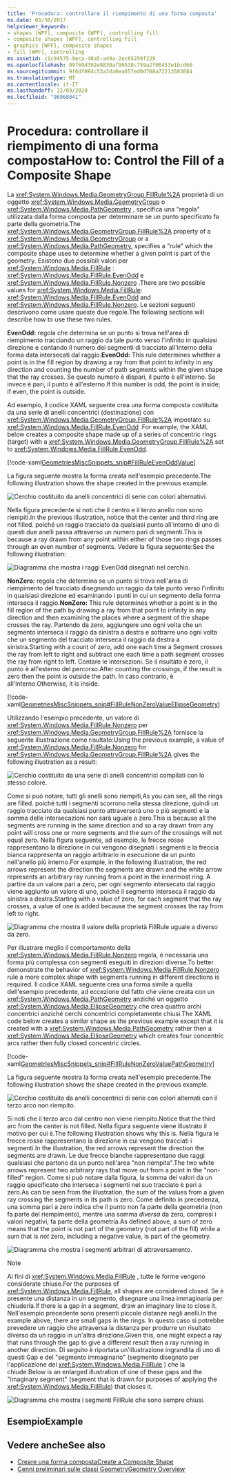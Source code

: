 ```yaml
---
title: 'Procedura: controllare il riempimento di una forma composta'
ms.date: 03/30/2017
helpviewer_keywords:
- shapes [WPF], composite [WPF], controlling fill
- composite shapes [WPF], controlling fill
- graphics [WPF], composite shapes
- fill [WPF], controlling
ms.assetid: c1c94575-9eca-48a5-a49a-2ec65259f229
ms.openlocfilehash: 89f69d392e8838af99538c759a2f06453e1bcd60
ms.sourcegitcommit: 9f6df084c53a3da0ea657ed0d708a72213683084
ms.translationtype: MT
ms.contentlocale: it-IT
ms.lasthandoff: 12/09/2020
ms.locfileid: "96968041"
---
```

# <a name="how-to-control-the-fill-of-a-composite-shape"></a><span data-ttu-id="45baa-102">Procedura: controllare il riempimento di una forma composta</span><span class="sxs-lookup"><span data-stu-id="45baa-102">How to: Control the Fill of a Composite Shape</span></span>

<span data-ttu-id="45baa-103">La <xref:System.Windows.Media.GeometryGroup.FillRule%2A> proprietà di un oggetto <xref:System.Windows.Media.GeometryGroup> o <xref:System.Windows.Media.PathGeometry> , specifica una "regola" utilizzata dalla forma composta per determinare se un punto specificato fa parte della geometria.</span><span class="sxs-lookup"><span data-stu-id="45baa-103">The <xref:System.Windows.Media.GeometryGroup.FillRule%2A> property of a <xref:System.Windows.Media.GeometryGroup> or a <xref:System.Windows.Media.PathGeometry>, specifies a "rule" which the composite shape uses to determine whether a given point is part of the geometry.</span></span> <span data-ttu-id="45baa-104">Esistono due possibili valori per <xref:System.Windows.Media.FillRule> : <xref:System.Windows.Media.FillRule.EvenOdd> e <xref:System.Windows.Media.FillRule.Nonzero> .</span><span class="sxs-lookup"><span data-stu-id="45baa-104">There are two possible values for <xref:System.Windows.Media.FillRule>: <xref:System.Windows.Media.FillRule.EvenOdd> and <xref:System.Windows.Media.FillRule.Nonzero>.</span></span> <span data-ttu-id="45baa-105">Le sezioni seguenti descrivono come usare queste due regole.</span><span class="sxs-lookup"><span data-stu-id="45baa-105">The following sections will describe how to use these two rules.</span></span>

<span data-ttu-id="45baa-106">**EvenOdd:** regola che determina se un punto si trova nell'area di riempimento tracciando un raggio da tale punto verso l'infinito in qualsiasi direzione e contando il numero dei segmenti di tracciato all'interno della forma data intersecati dal raggio.</span><span class="sxs-lookup"><span data-stu-id="45baa-106">**EvenOdd:** This rule determines whether a point is in the fill region by drawing a ray from that point to infinity in any direction and counting the number of path segments within the given shape that the ray crosses.</span></span> <span data-ttu-id="45baa-107">Se questo numero è dispari, il punto è all'interno. Se invece è pari, il punto è all'esterno.</span><span class="sxs-lookup"><span data-stu-id="45baa-107">If this number is odd, the point is inside; if even, the point is outside.</span></span>

<span data-ttu-id="45baa-108">Ad esempio, il codice XAML seguente crea una forma composta costituita da una serie di anelli concentrici (destinazione) con <xref:System.Windows.Media.GeometryGroup.FillRule%2A> impostato su <xref:System.Windows.Media.FillRule.EvenOdd> .</span><span class="sxs-lookup"><span data-stu-id="45baa-108">For example, the XAML below creates a composite shape made up of a series of concentric rings (target) with a <xref:System.Windows.Media.GeometryGroup.FillRule%2A> set to <xref:System.Windows.Media.FillRule.EvenOdd>.</span></span>

[!code-xaml[GeometriesMiscSnippets_snip#FillRuleEvenOddValue](~/samples/snippets/xaml/VS_Snippets_Wpf/GeometriesMiscSnippets_snip/XAML/FillRuleExample.xaml#fillruleevenoddvalue)]

<span data-ttu-id="45baa-109">La figura seguente mostra la forma creata nell'esempio precedente.</span><span class="sxs-lookup"><span data-stu-id="45baa-109">The following illustration shows the shape created in the previous example.</span></span>

![Cerchio costituito da anelli concentrici di serie con colori alternativi.](./media/how-to-control-the-fill-of-a-composite-shape/fillrule-evenodd-property.png)

<span data-ttu-id="45baa-111">Nella figura precedente si noti che il centro e il terzo anello non sono riempiti.</span><span class="sxs-lookup"><span data-stu-id="45baa-111">In the previous illustration, notice that the center and third ring are not filled.</span></span> <span data-ttu-id="45baa-112">poiché un raggio tracciato da qualsiasi punto all'interno di uno di questi due anelli passa attraverso un numero pari di segmenti.</span><span class="sxs-lookup"><span data-stu-id="45baa-112">This is because a ray drawn from any point within either of those two rings passes through an even number of segments.</span></span> <span data-ttu-id="45baa-113">Vedere la figura seguente:</span><span class="sxs-lookup"><span data-stu-id="45baa-113">See the following illustration:</span></span>

![Diagramma che mostra i raggi EvenOdd disegnati nel cerchio.](./media/how-to-control-the-fill-of-a-composite-shape/fillrule-evenodd-rays.png)

<span data-ttu-id="45baa-115">**NonZero:** regola che determina se un punto si trova nell'area di riempimento del tracciato disegnando un raggio da tale punto verso l'infinito in qualsiasi direzione ed esaminando i punti in cui un segmento della forma interseca il raggio.</span><span class="sxs-lookup"><span data-stu-id="45baa-115">**NonZero:** This rule determines whether a point is in the fill region of the path by drawing a ray from that point to infinity in any direction and then examining the places where a segment of the shape crosses the ray.</span></span> <span data-ttu-id="45baa-116">Partendo da zero, aggiungere uno ogni volta che un segmento interseca il raggio da sinistra a destra e sottrarre uno ogni volta che un segmento del tracciato interseca il raggio da destra a sinistra.</span><span class="sxs-lookup"><span data-stu-id="45baa-116">Starting with a count of zero, add one each time a Segment crosses the ray from left to right and subtract one each time a path segment crosses the ray from right to left.</span></span> <span data-ttu-id="45baa-117">Contare le intersezioni. Se il risultato è zero, il punto è all'esterno del percorso.</span><span class="sxs-lookup"><span data-stu-id="45baa-117">After counting the crossings, if the result is zero then the point is outside the path.</span></span> <span data-ttu-id="45baa-118">In caso contrario, è all'interno.</span><span class="sxs-lookup"><span data-stu-id="45baa-118">Otherwise, it is inside.</span></span>

[!code-xaml[GeometriesMiscSnippets_snip#FillRuleNonZeroValueEllipseGeometry](~/samples/snippets/xaml/VS_Snippets_Wpf/GeometriesMiscSnippets_snip/XAML/FillRuleExample.xaml#fillrulenonzerovalueellipsegeometry)]

<span data-ttu-id="45baa-119">Utilizzando l'esempio precedente, un valore di <xref:System.Windows.Media.FillRule.Nonzero> per <xref:System.Windows.Media.GeometryGroup.FillRule%2A> fornisce la seguente illustrazione come risultato:</span><span class="sxs-lookup"><span data-stu-id="45baa-119">Using the previous example, a value of <xref:System.Windows.Media.FillRule.Nonzero> for <xref:System.Windows.Media.GeometryGroup.FillRule%2A> gives the following illustration as a result:</span></span>

![Cerchio costituito da una serie di anelli concentrici compilati con lo stesso colore.](./media/how-to-control-the-fill-of-a-composite-shape/fillrule-value-nonzero.png)

<span data-ttu-id="45baa-121">Come si può notare, tutti gli anelli sono riempiti,</span><span class="sxs-lookup"><span data-stu-id="45baa-121">As you can see, all the rings are filled.</span></span> <span data-ttu-id="45baa-122">poiché tutti i segmenti scorrono nella stessa direzione, quindi un raggio tracciato da qualsiasi punto attraverserà uno o più segmenti e la somma delle intersecazioni non sarà uguale a zero.</span><span class="sxs-lookup"><span data-stu-id="45baa-122">This is because all the segments are running in the same direction and so a ray drawn from any point will cross one or more segments and the sum of the crossings will not equal zero.</span></span> <span data-ttu-id="45baa-123">Nella figura seguente, ad esempio, le frecce rosse rappresentano la direzione in cui vengono disegnati i segmenti e la freccia bianca rappresenta un raggio arbitrario in esecuzione da un punto nell'anello più interno.</span><span class="sxs-lookup"><span data-stu-id="45baa-123">For example, in the following illustration, the red arrows represent the direction the segments are drawn and the white arrow represents an arbitrary ray running from a point in the innermost ring.</span></span> <span data-ttu-id="45baa-124">A partire da un valore pari a zero, per ogni segmento intersecato dal raggio viene aggiunto un valore di uno, poiché il segmento interseca il raggio da sinistra a destra.</span><span class="sxs-lookup"><span data-stu-id="45baa-124">Starting with a value of zero, for each segment that the ray crosses, a value of one is added because the segment crosses the ray from left to right.</span></span>

![Diagramma che mostra il valore della proprietà FillRule uguale a diverso da zero.](./media/how-to-control-the-fill-of-a-composite-shape/fillrule-value-equal-nonzero.png)

<span data-ttu-id="45baa-126">Per illustrare meglio il comportamento della <xref:System.Windows.Media.FillRule.Nonzero> regola, è necessaria una forma più complessa con segmenti eseguiti in direzioni diverse.</span><span class="sxs-lookup"><span data-stu-id="45baa-126">To better demonstrate the behavior of <xref:System.Windows.Media.FillRule.Nonzero> rule a more complex shape with segments running in different directions is required.</span></span> <span data-ttu-id="45baa-127">Il codice XAML seguente crea una forma simile a quella dell'esempio precedente, ad eccezione del fatto che viene creata con un <xref:System.Windows.Media.PathGeometry> anziché un oggetto <xref:System.Windows.Media.EllipseGeometry> che crea quattro archi concentrici anziché cerchi concentrici completamente chiusi.</span><span class="sxs-lookup"><span data-stu-id="45baa-127">The XAML code below creates a similar shape as the previous example except that it is created with a <xref:System.Windows.Media.PathGeometry> rather then a <xref:System.Windows.Media.EllipseGeometry> which creates four concentric arcs rather then fully closed concentric circles.</span></span>

[!code-xaml[GeometriesMiscSnippets_snip#FillRuleNonZeroValuePathGeometry](~/samples/snippets/xaml/VS_Snippets_Wpf/GeometriesMiscSnippets_snip/XAML/FillRuleExample.xaml#fillrulenonzerovaluepathgeometry)]

<span data-ttu-id="45baa-128">La figura seguente mostra la forma creata nell'esempio precedente.</span><span class="sxs-lookup"><span data-stu-id="45baa-128">The following illustration shows the shape created in the previous example.</span></span>

![Cerchio costituito da anelli concentrici di serie con colori alternati con il terzo arco non riempito.](./media/how-to-control-the-fill-of-a-composite-shape/pathgeometry-concentric-arcs.png)

<span data-ttu-id="45baa-130">Si noti che il terzo arco dal centro non viene riempito.</span><span class="sxs-lookup"><span data-stu-id="45baa-130">Notice that the third arc from the center is not filled.</span></span> <span data-ttu-id="45baa-131">Nella figura seguente viene illustrato il motivo per cui è.</span><span class="sxs-lookup"><span data-stu-id="45baa-131">The following illustration shows why this is.</span></span> <span data-ttu-id="45baa-132">Nella figura le frecce rosse rappresentano la direzione in cui vengono tracciati i segmenti.</span><span class="sxs-lookup"><span data-stu-id="45baa-132">In the illustration, the red arrows represent the direction the segments are drawn.</span></span> <span data-ttu-id="45baa-133">Le due frecce bianche rappresentano due raggi qualsiasi che partono da un punto nell'area "non riempita".</span><span class="sxs-lookup"><span data-stu-id="45baa-133">The two white arrows represent two arbitrary rays that move out from a point in the "non-filled" region.</span></span> <span data-ttu-id="45baa-134">Come si può notare dalla figura, la somma dei valori da un raggio specificato che interseca i segmenti nel suo tracciato è pari a zero.</span><span class="sxs-lookup"><span data-stu-id="45baa-134">As can be seen from the illustration, the sum of the values from a given ray crossing the segments in its path is zero.</span></span> <span data-ttu-id="45baa-135">Come definito in precedenza, una somma pari a zero indica che il punto non fa parte della geometria (non fa parte del riempimento), mentre una somma *diversa* da zero, compresi i valori negativi, fa parte della geometria.</span><span class="sxs-lookup"><span data-stu-id="45baa-135">As defined above, a sum of zero means that the point is not part of the geometry (not part of the fill) while a sum that is *not* zero, including a negative value, is part of the geometry.</span></span>

![Diagramma che mostra i segmenti arbitrari di attraversamento.](./media/how-to-control-the-fill-of-a-composite-shape/arbitrary-ray-cross-segment.png)

> [!NOTE]
> <span data-ttu-id="45baa-137">Ai fini di <xref:System.Windows.Media.FillRule> , tutte le forme vengono considerate chiuse.</span><span class="sxs-lookup"><span data-stu-id="45baa-137">For the purposes of <xref:System.Windows.Media.FillRule>, all shapes are considered closed.</span></span> <span data-ttu-id="45baa-138">Se è presente una distanza in un segmento, disegnare una linea immaginaria per chiuderla.</span><span class="sxs-lookup"><span data-stu-id="45baa-138">If there is a gap in a segment, draw an imaginary line to close it.</span></span> <span data-ttu-id="45baa-139">Nell'esempio precedente sono presenti piccole distanze negli anelli.</span><span class="sxs-lookup"><span data-stu-id="45baa-139">In the example above, there are small gaps in the rings.</span></span> <span data-ttu-id="45baa-140">In questo caso si potrebbe prevedere un raggio che attraversa la distanza per produrre un risultato diverso da un raggio in un'altra direzione.</span><span class="sxs-lookup"><span data-stu-id="45baa-140">Given this, one might expect a ray that runs through the gap to give a different result then a ray running in another direction.</span></span> <span data-ttu-id="45baa-141">Di seguito è riportata un'illustrazione ingrandita di uno di questi Gap e del "segmento immaginario" (segmento disegnato per l'applicazione del <xref:System.Windows.Media.FillRule> ) che la chiude.</span><span class="sxs-lookup"><span data-stu-id="45baa-141">Below is an enlarged illustration of one of these gaps and the "imaginary segment" (segment that is drawn for purposes of applying the <xref:System.Windows.Media.FillRule>) that closes it.</span></span>

![Diagramma che mostra i segmenti FillRule che sono sempre chiusi.](./media/how-to-control-the-fill-of-a-composite-shape/fillrule-closed-segments.png)

## <a name="example"></a><span data-ttu-id="45baa-143">Esempio</span><span class="sxs-lookup"><span data-stu-id="45baa-143">Example</span></span>

## <a name="see-also"></a><span data-ttu-id="45baa-144">Vedere anche</span><span class="sxs-lookup"><span data-stu-id="45baa-144">See also</span></span>

- [<span data-ttu-id="45baa-145">Creare una forma composta</span><span class="sxs-lookup"><span data-stu-id="45baa-145">Create a Composite Shape</span></span>](how-to-create-a-composite-shape.md)
- [<span data-ttu-id="45baa-146">Cenni preliminari sulle classi Geometry</span><span class="sxs-lookup"><span data-stu-id="45baa-146">Geometry Overview</span></span>](geometry-overview.md)
